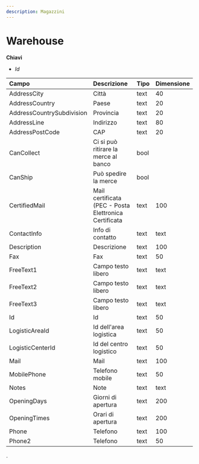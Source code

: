 ```yaml
---
description: Magazzini
---
```


# Warehouse

**Chiavi**

* _Id_

| Campo | Descrizione | Tipo | Dimensione |
| :--- | :--- | :--- | :--- |
| AddressCity | Città | text | 40 |
| AddressCountry | Paese | text | 20 |
| AddressCountrySubdivision | Provincia | text | 20 |
| AddressLine | Indirizzo | text | 80 |
| AddressPostCode | CAP | text | 20 |
| CanCollect | Ci si può ritirare la merce al banco | bool |  |
| CanShip | Può spedire la merce | bool |  |
| CertifiedMail | Mail certificata \(PEC - Posta Elettronica Certificata | text | 100 |
| ContactInfo | Info di contatto | text | text |
| Description | Descrizione | text | 100 |
| Fax | Fax | text | 50 |
| FreeText1 | Campo testo libero | text | text |
| FreeText2 | Campo testo libero | text | text |
| FreeText3 | Campo testo libero | text | text |
| Id | Id | text | 50 |
| LogisticAreaId | Id dell'area logistica | text | 50 |
| LogisticCenterId | Id del centro logistico | text | 50 |
| Mail | Mail | text | 100 |
| MobilePhone | Telefono mobile | text | 50 |
| Notes | Note | text | text |
| OpeningDays | Giorni di apertura | text | 200 |
| OpeningTimes | Orari di apertura | text | 200 |
| Phone | Telefono | text | 100 |
| Phone2 | Telefono | text | 50 |
.